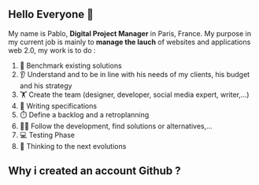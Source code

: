 ## Hello Everyone 👋

<p>My name is Pablo, <strong>Digital Project Manager</strong> in Paris, France. My purpose in my current job is mainly to <strong>manage the lauch</strong> of websites and applications web 2.0, my work is to do : </p>
<ol>
<li>🔭 Benchmark existing solutions</li>
<li>👂 Understand and to be in line with his needs of my clients, his budget and his strategy</li>
<li>🏋️ Create the team (designer, developer, social media expert, writer,...)</li>
<li>📝 Writing specifications</li>
<li>⏱️ Define a backlog and a retroplanning</li>
<li>👨‍🔬 Follow the development, find solutions or alternatives,... </li>
<li>💻 Testing Phase</li>
<li>🧠 Thinking to the next evolutions</li>
</ol>

## Why i created an account Github ?
<!--
**Pablo-Hououin/Pablo-Hououin** is a ✨ _special_ ✨ repository because its `README.md` (this file) appears on your GitHub profile.

Here are some ideas to get you started:

- 🔭 I’m currently working on ...
- 🌱 I’m currently learning ...
- 👯 I’m looking to collaborate on ...
- 🤔 I’m looking for help with ...
- 💬 Ask me about ...
- 📫 How to reach me: ...
- 😄 Pronouns: ...
- ⚡ Fun fact: ...
-->
